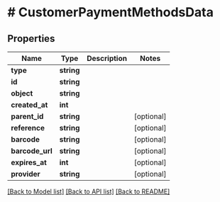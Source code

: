 # # CustomerPaymentMethodsData

## Properties

Name | Type | Description | Notes
------------ | ------------- | ------------- | -------------
**type** | **string** |  |
**id** | **string** |  |
**object** | **string** |  |
**created_at** | **int** |  |
**parent_id** | **string** |  | [optional]
**reference** | **string** |  | [optional]
**barcode** | **string** |  | [optional]
**barcode_url** | **string** |  | [optional]
**expires_at** | **int** |  | [optional]
**provider** | **string** |  | [optional]

[[Back to Model list]](../../README.md#models) [[Back to API list]](../../README.md#endpoints) [[Back to README]](../../README.md)
